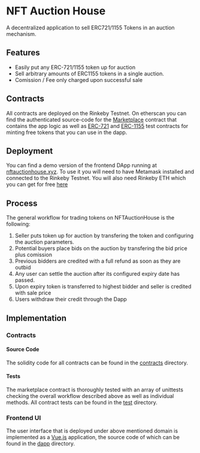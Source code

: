 # NFT Auction House

A decentralized application to sell ERC721/1155 Tokens in an auction mechanism.

## Features

- Easily put any ERC-721/1155 token up for auction
- Sell arbitrary amounts of ERC1155 tokens in a single auction.
- Comission / Fee only charged upon successful sale

## Contracts

All contracts are deployed on the Rinkeby Testnet.
On etherscan you can find the authenticated source-code for the [Marketplace](https://rinkeby.etherscan.io/address/0xDf0458f8F6e58CC7D08b7Bf002dC33f0A2642A93#code)
contract that contains the app logic as well as
[ERC-721](https://rinkeby.etherscan.io/address/0x4D7Fa1a52c2D42727Ca28f8f1e5FFB87C72B87A8#code)
and
[ERC-1155](https://rinkeby.etherscan.io/address/0xb050236550fB928F81DeBFEf7B7Af5b9d533Cd38#code) test
contracts for minting free tokens that you can use in the dapp.

## Deployment

You can find a demo version of the frontend DApp running at [nftauctionhouse.xyz](https://nftauctionhouse.xyz).
To use it you will need to have Metamask installed and connected to the Rinkeby Testnet.
You will also need Rinkeby ETH which you can get for free [here](https://faucet.rinkeby.io/)

## Process

The general workflow for trading tokens on NFTAuctionHouse is the following:

1. Seller puts token up for auction by transfering the token and configuring the auction parameters.
2. Potential buyers place bids on the auction by transfering the bid price plus comission
3. Previous bidders are credited with a full refund as soon as they are outbid
4. Any user can settle the auction after its configured expiry date has passed.
5. Upon expiry token is transferred to highest bidder and seller is credited with sale price
6. Users withdraw their credit through the Dapp

## Implementation
### Contracts
#### Source Code
The solidity code for all contracts can be found in the [contracts](contracts) directory.

#### Tests
The marketplace contract is thoroughly tested with an array of unittests checking the overall workflow described above 
as well as individual methods.
All contract tests can be found in the [test](test) directory.

### Frontend UI
The user interface that is deployed under above mentioned domain is implemented as a [Vue.js](https://vuejs.org/) application,
the source code of which can be found in the [dapp](dapp) directory.
